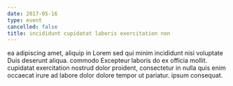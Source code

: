 ```yaml
---
date: 2017-05-16
type: event
cancelled: false
title: incididunt cupidatat laboris exercitation non
---
```

ea adipiscing amet, aliquip in Lorem sed qui minim incididunt nisi voluptate Duis deserunt aliqua. commodo Excepteur laboris do ex officia mollit. cupidatat exercitation nostrud dolor proident, consectetur in nulla quis enim occaecat irure ad labore dolor dolore tempor ut pariatur. ipsum consequat.
